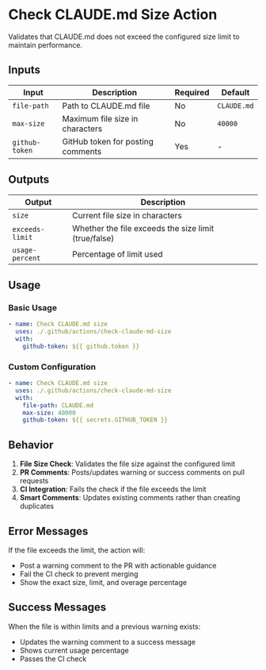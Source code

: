 # Check CLAUDE.md Size Action

Validates that CLAUDE.md does not exceed the configured size limit to maintain performance.

## Inputs

| Input | Description | Required | Default |
|-------|-------------|----------|---------|
| `file-path` | Path to CLAUDE.md file | No | `CLAUDE.md` |
| `max-size` | Maximum file size in characters | No | `40000` |
| `github-token` | GitHub token for posting comments | Yes | - |

## Outputs

| Output | Description |
|--------|-------------|
| `size` | Current file size in characters |
| `exceeds-limit` | Whether the file exceeds the size limit (true/false) |
| `usage-percent` | Percentage of limit used |

## Usage

### Basic Usage

```yaml
- name: Check CLAUDE.md size
  uses: ./.github/actions/check-claude-md-size
  with:
    github-token: ${{ github.token }}
```

### Custom Configuration

```yaml
- name: Check CLAUDE.md size
  uses: ./.github/actions/check-claude-md-size
  with:
    file-path: CLAUDE.md
    max-size: 40000
    github-token: ${{ secrets.GITHUB_TOKEN }}
```

## Behavior

1. **File Size Check**: Validates the file size against the configured limit
2. **PR Comments**: Posts/updates warning or success comments on pull requests
3. **CI Integration**: Fails the check if the file exceeds the limit
4. **Smart Comments**: Updates existing comments rather than creating duplicates

## Error Messages

If the file exceeds the limit, the action will:
- Post a warning comment to the PR with actionable guidance
- Fail the CI check to prevent merging
- Show the exact size, limit, and overage percentage

## Success Messages

When the file is within limits and a previous warning exists:
- Updates the warning comment to a success message
- Shows current usage percentage
- Passes the CI check

